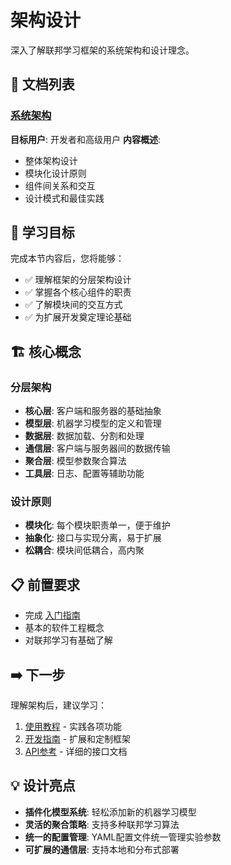 # 架构设计

深入了解联邦学习框架的系统架构和设计理念。

## 📁 文档列表

### [系统架构](./architecture.md)
**目标用户**: 开发者和高级用户
**内容概述**:
- 整体架构设计
- 模块化设计原则
- 组件间关系和交互
- 设计模式和最佳实践

## 🎯 学习目标

完成本节内容后，您将能够：
- ✅ 理解框架的分层架构设计
- ✅ 掌握各个核心组件的职责
- ✅ 了解模块间的交互方式
- ✅ 为扩展开发奠定理论基础

## 🏗️ 核心概念

### 分层架构
- **核心层**: 客户端和服务器的基础抽象
- **模型层**: 机器学习模型的定义和管理
- **数据层**: 数据加载、分割和处理
- **通信层**: 客户端与服务器间的数据传输
- **聚合层**: 模型参数聚合算法
- **工具层**: 日志、配置等辅助功能

### 设计原则
- **模块化**: 每个模块职责单一，便于维护
- **抽象化**: 接口与实现分离，易于扩展
- **松耦合**: 模块间低耦合，高内聚

## 📋 前置要求

- 完成 [入门指南](../01-getting-started/)
- 基本的软件工程概念
- 对联邦学习有基础了解

## ➡️ 下一步

理解架构后，建议学习：
1. [使用教程](../03-tutorials/) - 实践各项功能
2. [开发指南](../04-development/) - 扩展和定制框架
3. [API参考](../05-api-reference/) - 详细的接口文档

## 💡 设计亮点

- **插件化模型系统**: 轻松添加新的机器学习模型
- **灵活的聚合策略**: 支持多种联邦学习算法
- **统一的配置管理**: YAML配置文件统一管理实验参数
- **可扩展的通信层**: 支持本地和分布式部署
